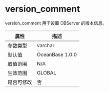 version_comment 
====================================

version_comment 用于设置 OBServer 的版本信息。


| **属性** |     **描述**      |
|--------|-----------------|
| 参数类型   | varchar         |
| 默认值    | OceanBase 1.0.0 |
| 取值范围   | N/A             |
| 生效范围   | GLOBAL          |
| 是否可修改  | 否               |



